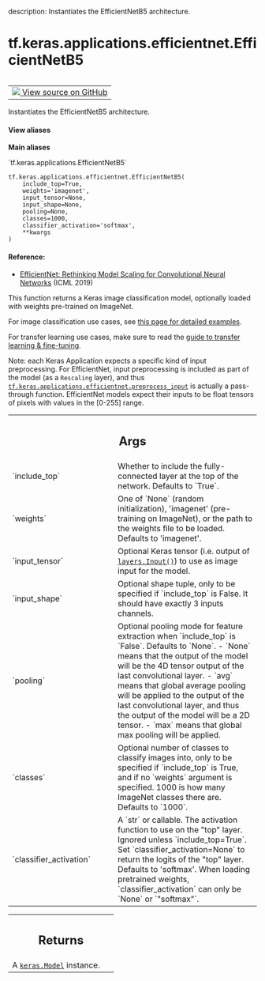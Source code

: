 description: Instantiates the EfficientNetB5 architecture.

<div itemscope itemtype="http://developers.google.com/ReferenceObject">
<meta itemprop="name" content="tf.keras.applications.efficientnet.EfficientNetB5" />
<meta itemprop="path" content="Stable" />
</div>

# tf.keras.applications.efficientnet.EfficientNetB5

<!-- Insert buttons and diff -->

<table class="tfo-notebook-buttons tfo-api nocontent" align="left">
<td>
  <a target="_blank" href="https://github.com/keras-team/keras/tree/v2.15.0/keras/applications/efficientnet.py#L741-L769">
    <img src="https://www.tensorflow.org/images/GitHub-Mark-32px.png" />
    View source on GitHub
  </a>
</td>
</table>



Instantiates the EfficientNetB5 architecture.


<section class="expandable">
  <h4 class="showalways">View aliases</h4>
  <p>
<b>Main aliases</b>
<p>`tf.keras.applications.EfficientNetB5`</p>
</p>
</section>

<pre class="devsite-click-to-copy prettyprint lang-py tfo-signature-link">
<code>tf.keras.applications.efficientnet.EfficientNetB5(
    include_top=True,
    weights=&#x27;imagenet&#x27;,
    input_tensor=None,
    input_shape=None,
    pooling=None,
    classes=1000,
    classifier_activation=&#x27;softmax&#x27;,
    **kwargs
)
</code></pre>



<!-- Placeholder for "Used in" -->


#### Reference:


- [EfficientNet: Rethinking Model Scaling for Convolutional Neural Networks](
    https://arxiv.org/abs/1905.11946) (ICML 2019)

This function returns a Keras image classification model,
optionally loaded with weights pre-trained on ImageNet.

For image classification use cases, see
[this page for detailed examples](
  https://keras.io/api/applications/#usage-examples-for-image-classification-models).

For transfer learning use cases, make sure to read the
[guide to transfer learning & fine-tuning](
  https://keras.io/guides/transfer_learning/).

Note: each Keras Application expects a specific kind of input preprocessing.
For EfficientNet, input preprocessing is included as part of the model
(as a `Rescaling` layer), and thus
<a href="../../../../tf/keras/applications/efficientnet/preprocess_input.md"><code>tf.keras.applications.efficientnet.preprocess_input</code></a> is actually a
pass-through function. EfficientNet models expect their inputs to be float
tensors of pixels with values in the [0-255] range.

<!-- Tabular view -->
 <table class="responsive fixed orange">
<colgroup><col width="214px"><col></colgroup>
<tr><th colspan="2"><h2 class="add-link">Args</h2></th></tr>

<tr>
<td>
`include_top`<a id="include_top"></a>
</td>
<td>
Whether to include the fully-connected
layer at the top of the network. Defaults to `True`.
</td>
</tr><tr>
<td>
`weights`<a id="weights"></a>
</td>
<td>
One of `None` (random initialization),
'imagenet' (pre-training on ImageNet),
or the path to the weights file to be loaded. Defaults to 'imagenet'.
</td>
</tr><tr>
<td>
`input_tensor`<a id="input_tensor"></a>
</td>
<td>
Optional Keras tensor
(i.e. output of <a href="../../../../tf/keras/Input.md"><code>layers.Input()</code></a>)
to use as image input for the model.
</td>
</tr><tr>
<td>
`input_shape`<a id="input_shape"></a>
</td>
<td>
Optional shape tuple, only to be specified
if `include_top` is False.
It should have exactly 3 inputs channels.
</td>
</tr><tr>
<td>
`pooling`<a id="pooling"></a>
</td>
<td>
Optional pooling mode for feature extraction
when `include_top` is `False`. Defaults to `None`.
- `None` means that the output of the model will be
    the 4D tensor output of the
    last convolutional layer.
- `avg` means that global average pooling
    will be applied to the output of the
    last convolutional layer, and thus
    the output of the model will be a 2D tensor.
- `max` means that global max pooling will
    be applied.
</td>
</tr><tr>
<td>
`classes`<a id="classes"></a>
</td>
<td>
Optional number of classes to classify images
into, only to be specified if `include_top` is True, and
if no `weights` argument is specified. 1000 is how many
ImageNet classes there are. Defaults to `1000`.
</td>
</tr><tr>
<td>
`classifier_activation`<a id="classifier_activation"></a>
</td>
<td>
A `str` or callable. The activation function to use
on the "top" layer. Ignored unless `include_top=True`. Set
`classifier_activation=None` to return the logits of the "top" layer.
Defaults to 'softmax'.
When loading pretrained weights, `classifier_activation` can only
be `None` or `"softmax"`.
</td>
</tr>
</table>



<!-- Tabular view -->
 <table class="responsive fixed orange">
<colgroup><col width="214px"><col></colgroup>
<tr><th colspan="2"><h2 class="add-link">Returns</h2></th></tr>
<tr class="alt">
<td colspan="2">
A <a href="../../../../tf/keras/Model.md"><code>keras.Model</code></a> instance.
</td>
</tr>

</table>


